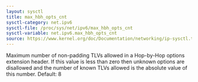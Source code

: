```yaml
---
layout: sysctl
title: max_hbh_opts_cnt
sysctl-category: net.ipv6
sysctl-file: /proc/sys/net/ipv6/max_hbh_opts_cnt
sysctl-variable: net.ipv6.max_hbh_opts_cnt
source: https://www.kernel.org/doc/Documentation/networking/ip-sysctl.txt
---
```

Maximum number of non-padding TLVs allowed in a Hop-by-Hop
options extension header. If this value is less than zero
then unknown options are disallowed and the number of known
TLVs allowed is the absolute value of this number.
Default: 8

